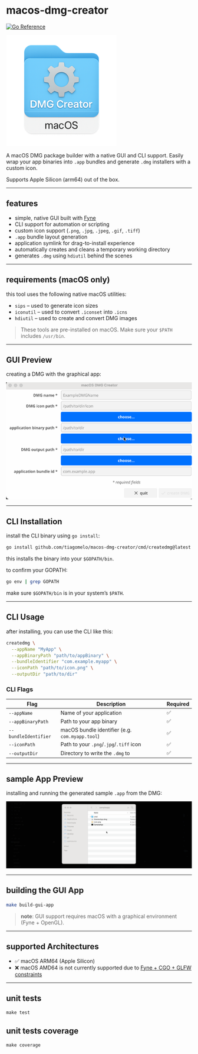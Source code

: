 # macos-dmg-creator

[![Go Reference](https://pkg.go.dev/badge/github.com/tiagomelo/macos-dmg-creator.svg)](https://pkg.go.dev/github.com/tiagomelo/macos-dmg-creator)

![logo](docs/logo.png)

A macOS DMG package builder with a native GUI and CLI support. Easily wrap your app binaries into `.app` bundles and generate `.dmg` installers with a custom icon.

Supports Apple Silicon (arm64) out of the box.

---

## features

- simple, native GUI built with [Fyne](https://fyne.io)
- CLI support for automation or scripting
- custom icon support (`.png`, `.jpg`, `.jpeg`, `.gif`, `.tiff`)
- `.app` bundle layout generation
- application symlink for drag-to-install experience
- automatically creates and cleans a temporary working directory
- generates `.dmg` using `hdiutil` behind the scenes

---

## requirements (macOS only)

this tool uses the following native macOS utilities:

- `sips` – used to generate icon sizes
- `iconutil` – used to convert `.iconset` into `.icns`
- `hdiutil` – used to create and convert DMG images

> These tools are pre-installed on macOS. Make sure your `$PATH` includes `/usr/bin`.

---

## GUI Preview

creating a DMG with the graphical app:

![GUI Preview](docs/creating.gif)

---

## CLI Installation

install the CLI binary using `go install`:

```bash
go install github.com/tiagomelo/macos-dmg-creator/cmd/createdmg@latest
````

this installs the binary into your `$GOPATH/bin`.

to confirm your GOPATH:

```bash
go env | grep GOPATH
```

make sure `$GOPATH/bin` is in your system’s `$PATH`.

---

## CLI Usage

after installing, you can use the CLI like this:

```bash
createdmg \
  --appName "MyApp" \
  --appBinaryPath "path/to/appBinary" \
  --bundleIdentifier "com.example.myapp" \
  --iconPath "path/to/icon.png" \
  --outputDir "path/to/dir"
```

### CLI Flags

| Flag                 | Description                                     | Required |
| -------------------- | ----------------------------------------------- | -------- |
| `--appName`          | Name of your application                        | ✅        |
| `--appBinaryPath`    | Path to your app binary                         | ✅        |
| `--bundleIdentifier` | macOS bundle identifier (e.g. `com.myapp.tool`) | ✅        |
| `--iconPath`         | Path to your `.png`/`.jpg`/`.tiff` icon         | ✅        |
| `--outputDir`        | Directory to write the `.dmg` to                | ✅        |

---

## sample App Preview

installing and running the generated sample `.app` from the DMG:

![Sample App Run](docs/installing.gif)

---

## building the GUI App

```bash
make build-gui-app
```

> **note**: GUI support requires macOS with a graphical environment (Fyne + OpenGL).

---

## supported Architectures

* ✅ macOS ARM64 (Apple Silicon)
* ❌ macOS AMD64 is not currently supported due to [Fyne + CGO + GLFW constraints](https://github.com/fyne-io/fyne/issues)


---

## unit tests

```
make test
```

## unit tests coverage

```
make coverage
```